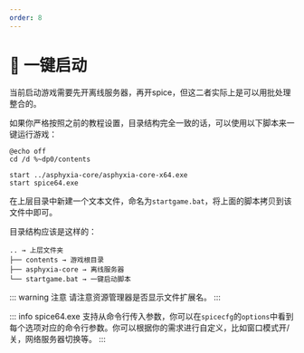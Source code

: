 ```yaml
---
order: 8
---
```


# :pinched_fingers: 一键启动

当前启动游戏需要先开离线服务器，再开spice，但这二者实际上是可以用批处理整合的。

如果你严格按照之前的教程设置，目录结构完全一致的话，可以使用以下脚本来一键运行游戏：

``` batch
@echo off
cd /d %~dp0/contents

start ../asphyxia-core/asphyxia-core-x64.exe
start spice64.exe
```

在上层目录中新建一个文本文件，命名为`startgame.bat`，将上面的脚本拷贝到该文件中即可。

目录结构应该是这样的：

```
.. → 上层文件夹
├── contents → 游戏根目录
├── asphyxia-core → 离线服务器
└── startgame.bat → 一键启动脚本
```

::: warning 注意
请注意资源管理器是否显示文件扩展名。
:::

::: info
spice64.exe 支持从命令行传入参数，你可以在`spicecfg`的`options`中看到每个选项对应的命令行参数。你可以根据你的需求进行自定义，比如窗口模式开/关，网络服务器切换等。
:::
